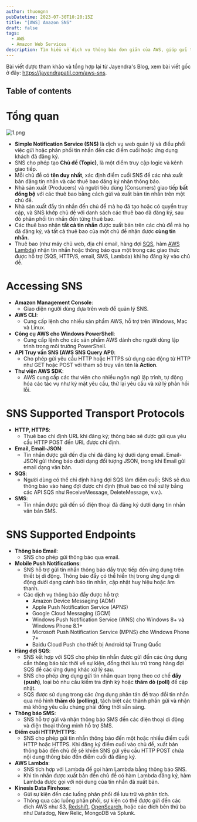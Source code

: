 ```yaml
---
author: thuongnn
pubDatetime: 2023-07-30T10:20:15Z
title: "[AWS] Amazon SNS"
draft: false
tags:
  - AWS
  - Amazon Web Services
description: Tìm hiểu về dịch vụ thông báo đơn giản của AWS, giúp gửi thông báo đến nhiều người dùng và dịch vụ.
---
```

Bài viết được tham khảo và tổng hợp lại từ Jayendra's Blog, xem bài viết gốc ở đây: https://jayendrapatil.com/aws-sns. 

## Table of contents


# **Tổng quan**

![1.png](@/assets/images/other/aws-sns/1.png)

- **Simple Notification Service (SNS)** là dịch vụ web quản lý và điều phối việc gửi hoặc phân phối tin nhắn đến các điểm cuối hoặc ứng dụng khách đã đăng ký.
- SNS cho phép tạo **Chủ đề (Topic)**, là một điểm truy cập logic và kênh giao tiếp.
- Mỗi chủ đề có **tên duy nhất**, xác định điểm cuối SNS để các nhà xuất bản đăng tin nhắn và các thuê bao đăng ký nhận thông báo.
- Nhà sản xuất (Producers) và người tiêu dùng (Consumers) giao tiếp **bất đồng bộ** với các thuê bao bằng cách gửi và xuất bản tin nhắn trên một chủ đề.
- Nhà sản xuất đẩy tin nhắn đến chủ đề mà họ đã tạo hoặc có quyền truy cập, và SNS khớp chủ đề với danh sách các thuê bao đã đăng ký, sau đó phân phối tin nhắn đến từng thuê bao.
- Các thuê bao nhận **tất cả tin nhắn** được xuất bản trên các chủ đề mà họ đã đăng ký, và tất cả thuê bao của một chủ đề nhận được **cùng tin nhắn**.
- Thuê bao (như máy chủ web, địa chỉ email, hàng đợi [SQS](https://jayendrapatil.com/aws-sqs-simple-queue-service/), hàm [AWS Lambda](https://jayendrapatil.com/aws-lambda/)) nhận tin nhắn hoặc thông báo qua một trong các giao thức được hỗ trợ (SQS, HTTP/S, email, SMS, Lambda) khi họ đăng ký vào chủ đề.

# **Accessing SNS**

- **Amazon Management Console**:
    - Giao diện người dùng dựa trên web để quản lý SNS.
- **AWS CLI**:
    - Cung cấp lệnh cho nhiều sản phẩm AWS, hỗ trợ trên Windows, Mac và Linux.
- **Công cụ AWS cho Windows PowerShell**:
    - Cung cấp lệnh cho các sản phẩm AWS dành cho người dùng lập trình trong môi trường PowerShell.
- **API Truy vấn SNS (AWS SNS Query API)**:
    - Cho phép gửi yêu cầu HTTP hoặc HTTPS sử dụng các động từ HTTP như GET hoặc POST với tham số truy vấn tên là **Action**.
- **Thư viện AWS SDK**:
    - AWS cung cấp các thư viện cho nhiều ngôn ngữ lập trình, tự động hóa các tác vụ như ký mật yêu cầu, thử lại yêu cầu và xử lý phản hồi lỗi.

# **SNS Supported Transport Protocols**

- **HTTP, HTTPS**:
    - Thuê bao chỉ định URL khi đăng ký; thông báo sẽ được gửi qua yêu cầu HTTP POST đến URL được chỉ định.
- **Email, Email-JSON**:
    - Tin nhắn được gửi đến địa chỉ đã đăng ký dưới dạng email. Email-JSON gửi thông báo dưới dạng đối tượng JSON, trong khi Email gửi email dạng văn bản.
- **SQS**:
    - Người dùng có thể chỉ định hàng đợi SQS làm điểm cuối; SNS sẽ đưa thông báo vào hàng đợi được chỉ định (thuê bao có thể xử lý bằng các API SQS như ReceiveMessage, DeleteMessage, v.v.).
- **SMS**:
    - Tin nhắn được gửi đến số điện thoại đã đăng ký dưới dạng tin nhắn văn bản SMS.

# **SNS Supported Endpoints**

- **Thông báo Email**:
    - SNS cho phép gửi thông báo qua email.
- **Mobile Push Notifications**:
    - SNS hỗ trợ gửi tin nhắn thông báo đẩy trực tiếp đến ứng dụng trên thiết bị di động. Thông báo đẩy có thể hiển thị trong ứng dụng di động dưới dạng cảnh báo tin nhắn, cập nhật huy hiệu hoặc âm thanh.
    - Các dịch vụ thông báo đẩy được hỗ trợ:
        - Amazon Device Messaging (ADM)
        - Apple Push Notification Service (APNS)
        - Google Cloud Messaging (GCM)
        - Windows Push Notification Service (WNS) cho Windows 8+ và Windows Phone 8.1+
        - Microsoft Push Notification Service (MPNS) cho Windows Phone 7+
        - Baidu Cloud Push cho thiết bị Android tại Trung Quốc
- **Hàng đợi SQS**:
    - SNS kết hợp với SQS cho phép tin nhắn được gửi đến các ứng dụng cần thông báo tức thời về sự kiện, đồng thời lưu trữ trong hàng đợi SQS để các ứng dụng khác xử lý sau.
    - SNS cho phép ứng dụng gửi tin nhắn quan trọng theo cơ chế **đẩy (push)**, loại bỏ nhu cầu kiểm tra định kỳ hoặc **thăm dò (poll)** để cập nhật.
    - SQS được sử dụng trong các ứng dụng phân tán để trao đổi tin nhắn qua mô hình **thăm dò (polling)**, tách biệt các thành phần gửi và nhận mà không yêu cầu chúng phải đồng thời sẵn sàng.
- **Thông báo SMS**:
    - SNS hỗ trợ gửi và nhận thông báo SMS đến các điện thoại di động và điện thoại thông minh hỗ trợ SMS.
- **Điểm cuối HTTP/HTTPS**:
    - SNS cho phép gửi tin nhắn thông báo đến một hoặc nhiều điểm cuối HTTP hoặc HTTPS. Khi đăng ký điểm cuối vào chủ đề, xuất bản thông báo đến chủ đề sẽ khiến SNS gửi yêu cầu HTTP POST chứa nội dung thông báo đến điểm cuối đã đăng ký.
- **AWS Lambda**:
    - SNS tích hợp với Lambda để gọi hàm Lambda bằng thông báo SNS.
    - Khi tin nhắn được xuất bản đến chủ đề có hàm Lambda đăng ký, hàm Lambda được gọi với nội dung của tin nhắn đã xuất bản.
- **Kinesis Data Firehose**:
    - Gửi sự kiện đến các luồng phân phối để lưu trữ và phân tích.
    - Thông qua các luồng phân phối, sự kiện có thể được gửi đến các đích AWS như S3, [Redshift](https://jayendrapatil.com/aws-redshift/), [OpenSearch](https://jayendrapatil.com/amazon-opensearch/), hoặc các đích bên thứ ba như Datadog, New Relic, MongoDB và Splunk.
